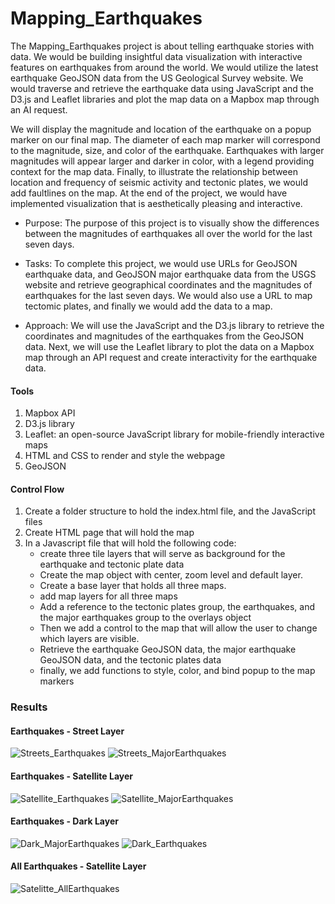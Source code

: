 # Mapping_Earthquakes
The Mapping_Earthquakes project is about telling earthquake stories with data. We would be building insightful data visualization with interactive features on earthquakes from around the world. We would utilize the latest earthquake GeoJSON data from the US Geological Survey website. We would traverse and retrieve the earthquake data using JavaScript and the D3.js and Leaflet libraries and plot the map data on a Mapbox map through an AI request. 

We will display the magnitude and location of the earthquake on a popup marker on our final map. The diameter of each map marker will correspond to the magnitude, size, and color of the earthquake. Earthquakes with larger magnitudes will appear larger and darker in color, with a legend providing context for the map data. Finally, to illustrate the relationship between location and frequency of seismic activity and tectonic plates, we would add faultlines on the map. At the end of the project, we would have implemented visualization that is aesthetically pleasing and interactive.

- Purpose:
The purpose of this project is to visually show the differences between the magnitudes of earthquakes all over the world for the last seven days.

- Tasks:
To complete this project, we would use URLs for GeoJSON earthquake data, and GeoJSON major earthquake data from the USGS website and retrieve geographical coordinates and the magnitudes of earthquakes for the last seven days. We would also use a URL to map tectomic plates, and finally we would add the data to a map.

- Approach:
We will use the JavaScript and the D3.js library to retrieve the coordinates and magnitudes of the earthquakes from the GeoJSON data. Next, we will use the Leaflet library to plot the data on a Mapbox map through an API request and create interactivity for the earthquake data.

#### Tools
1. Mapbox API
2. D3.js library
3. Leaflet: an open-source JavaScript library for mobile-friendly interactive maps
4. HTML and CSS to render and style the webpage
5. GeoJSON

#### Control Flow
1. Create a folder structure to hold the index.html file, and the JavaScript files
2. Create HTML page that will hold the map
3. In a Javascript file that will hold the following code:
   * create three tile layers that will serve as background for the earthquake and tectonic plate data
   * Create the map object with center, zoom level and default layer.
   * Create a base layer that holds all three maps.
   * add map layers for all three maps
   * Add a reference to the tectonic plates group, the earthquakes, and the major earthquakes group to the overlays object
   * Then we add a control to the map that will allow the user to change which layers are visible.
   * Retrieve the earthquake GeoJSON data, the major earthquake GeoJSON data, and the tectonic plates data
   * finally, we add functions to style, color, and bind popup to the map markers

### Results

#### Earthquakes - Street Layer

![Streets_Earthquakes](https://user-images.githubusercontent.com/67847583/126409065-8724af48-b0d5-4251-aa9f-ffa74d963594.png)
![Streets_MajorEarthquakes](https://user-images.githubusercontent.com/67847583/126409072-7cfd4c02-2076-4e81-be52-cce690bc3332.png)

#### Earthquakes - Satellite Layer

![Satellite_Earthquakes](https://user-images.githubusercontent.com/67847583/126409234-834872ae-ab92-4187-84d1-2c2b6948e789.png)
![Satellite_MajorEarthquakes](https://user-images.githubusercontent.com/67847583/126409248-9667d542-15ab-430e-b59c-625680938f91.png)



#### Earthquakes - Dark Layer

![Dark_MajorEarthquakes](https://user-images.githubusercontent.com/67847583/126409295-92e054fb-8b3a-4885-b5e3-056e65ea3a88.png)
![Dark_Earthquakes](https://user-images.githubusercontent.com/67847583/126409301-bfc1dede-85b5-476b-98be-64e38c8262b6.png)


#### All Earthquakes - Satellite Layer

![Satelitte_AllEarthquakes](https://user-images.githubusercontent.com/67847583/126409351-e6e51762-4b27-4966-83fc-0ae5cecfb930.png)








